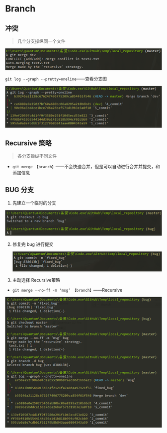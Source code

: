 # Branch


## 冲突

> 几个分支操纵同一个文件

![1559124907852](Branch.assets/1559124907852.png)

`git log --graph --pretty=oneline`——查看分支图

![1559125066544](Branch.assets/1559125066544.png)

## Recursive 策略

> 各分支操纵不同文件

- `git merge 【branch】`——不会快速合并，但是可以自动进行合并并提交，和添加信息

## BUG 分支

1. 先建立一个临时的分支

![1559126444451](Branch.assets/1559126444451.png)

2. 修复完 bug 进行提交

   ![1559126634411](Branch.assets/1559126634411.png)

3. 主动选择 Recursive策略

- `git merge --no-ff -m ‘msg’ 【branch】`——Recursive

![1559126946100](Branch.assets/1559126946100.png)

